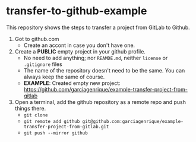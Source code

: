 # transfer-to-github-example

This repository shows the steps to transfer a project from GitLab to Github.

1. Got to github.com
    * Create an accont in case you don't have one.
2. Create a **PUBLIC**  empty project in your github profile.
    * No need to add anything; nor `REAMDE.md`, neither `license` or `.gitignore` files
    * The name of the repository doesn't need to be the same. You can always keep the same of course.
    * **EXAMPLE**: Created empty new project: https://github.com/garciagenrique/example-transfer-project-from-gitlab
3. Open a terminal, add the github repository as a remote repo and push things there.
    * `git clone `
    * `git remote add github git@github.com:garciagenrique/example-transfer-project-from-gitlab.git`
    * `git push --mirror github`
    